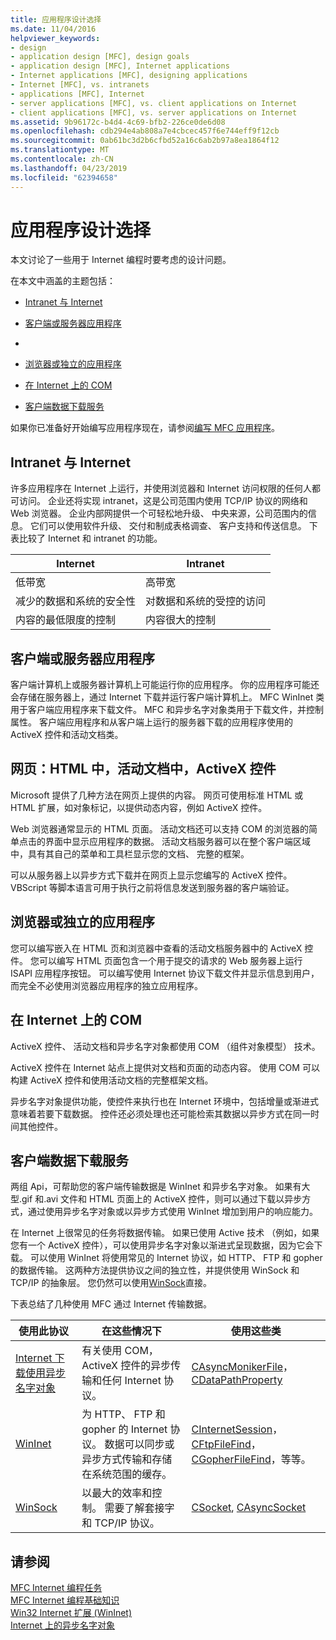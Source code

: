 ```yaml
---
title: 应用程序设计选择
ms.date: 11/04/2016
helpviewer_keywords:
- design
- application design [MFC], design goals
- application design [MFC], Internet applications
- Internet applications [MFC], designing applications
- Internet [MFC], vs. intranets
- applications [MFC], Internet
- server applications [MFC], vs. client applications on Internet
- client applications [MFC], vs. server applications on Internet
ms.assetid: 9b96172c-b4d4-4c69-bfb2-226ce0de6d08
ms.openlocfilehash: cdb294e4ab808a7e4cbcec457f6e744eff9f12cb
ms.sourcegitcommit: 0ab61bc3d2b6cfbd52a16c6ab2b97a8ea1864f12
ms.translationtype: MT
ms.contentlocale: zh-CN
ms.lasthandoff: 04/23/2019
ms.locfileid: "62394658"
---
```

# <a name="application-design-choices"></a>应用程序设计选择

本文讨论了一些用于 Internet 编程时要考虑的设计问题。

在本文中涵盖的主题包括：

- [Intranet 与 Internet](#_core_intranet_versus_internet)

- [客户端或服务器应用程序](#_core_client_or_server_application)

- [](#_core_the_web_page)

- [浏览器或独立的应用程序](#_core_browser_or_standalone)

- [在 Internet 上的 COM](#_core_com_on_the_internet)

- [客户端数据下载服务](#_core_client_data_download_services)

如果你已准备好开始编写应用程序现在，请参阅[编写 MFC 应用程序](../mfc/writing-mfc-applications.md)。

##  <a name="_core_intranet_versus_internet"></a> Intranet 与 Internet

许多应用程序在 Internet 上运行，并使用浏览器和 Internet 访问权限的任何人都可访问。 企业还将实现 intranet，这是公司范围内使用 TCP/IP 协议的网络和 Web 浏览器。 企业内部网提供一个可轻松地升级、 中央来源，公司范围内的信息。 它们可以使用软件升级、 交付和制成表格调查、 客户支持和传送信息。 下表比较了 Internet 和 intranet 的功能。

|Internet|Intranet|
|--------------|--------------|
|低带宽|高带宽|
|减少的数据和系统的安全性|对数据和系统的受控的访问|
|内容的最低限度的控制|内容很大的控制|

##  <a name="_core_client_or_server_application"></a> 客户端或服务器应用程序

客户端计算机上或服务器计算机上可能运行你的应用程序。 你的应用程序可能还会存储在服务器上，通过 Internet 下载并运行客户端计算机上。 MFC WinInet 类用于客户端应用程序来下载文件。 MFC 和异步名字对象类用于下载文件，并控制属性。 客户端应用程序和从客户端上运行的服务器下载的应用程序使用的 ActiveX 控件和活动文档类。

##  <a name="_core_the_web_page"></a> 网页：HTML 中，活动文档中，ActiveX 控件

Microsoft 提供了几种方法在网页上提供的内容。 网页可使用标准 HTML 或 HTML 扩展，如对象标记，以提供动态内容，例如 ActiveX 控件。

Web 浏览器通常显示的 HTML 页面。 活动文档还可以支持 COM 的浏览器的简单点击的界面中显示应用程序的数据。 活动文档服务器可以在整个客户端区域中，具有其自己的菜单和工具栏显示您的文档、 完整的框架。

可以从服务器上以异步方式下载并在网页上显示您编写的 ActiveX 控件。 VBScript 等脚本语言可用于执行之前将信息发送到服务器的客户端验证。

##  <a name="_core_browser_or_standalone"></a> 浏览器或独立的应用程序

您可以编写嵌入在 HTML 页和浏览器中查看的活动文档服务器中的 ActiveX 控件。 您可以编写 HTML 页面包含一个用于提交的请求的 Web 服务器上运行 ISAPI 应用程序按钮。 可以编写使用 Internet 协议下载文件并显示信息到用户，而完全不必使用浏览器应用程序的独立应用程序。

##  <a name="_core_com_on_the_internet"></a> 在 Internet 上的 COM

ActiveX 控件、 活动文档和异步名字对象都使用 COM （组件对象模型） 技术。

ActiveX 控件在 Internet 站点上提供对文档和页面的动态内容。 使用 COM 可以构建 ActiveX 控件和使用活动文档的完整框架文档。

异步名字对象提供功能，使控件来执行也在 Internet 环境中，包括增量或渐进式意味着若要下载数据。 控件还必须处理也还可能检索其数据以异步方式在同一时间其他控件。

##  <a name="_core_client_data_download_services"></a> 客户端数据下载服务

两组 Api，可帮助您的客户端传输数据是 WinInet 和异步名字对象。 如果有大型.gif 和.avi 文件和 HTML 页面上的 ActiveX 控件，则可以通过下载以异步方式，通过使用异步名字对象或以异步方式使用 WinInet 增加到用户的响应能力。

在 Internet 上很常见的任务将数据传输。 如果已使用 Active 技术 （例如，如果您有一个 ActiveX 控件），可以使用异步名字对象以渐进式呈现数据，因为它会下载。 可以使用 WinInet 将使用常见的 Internet 协议，如 HTTP、 FTP 和 gopher 的数据传输。 这两种方法提供协议之间的独立性，并提供使用 WinSock 和 TCP/IP 的抽象层。 您仍然可以使用[WinSock](../mfc/windows-sockets-in-mfc.md)直接。

下表总结了几种使用 MFC 通过 Internet 传输数据。

|使用此协议|在这些情况下|使用这些类|
|-----------------------|----------------------------|-------------------------|
|[Internet 下载使用异步名字对象](../mfc/asynchronous-monikers-on-the-internet.md)|有关使用 COM，ActiveX 控件的异步传输和任何 Internet 协议。|[CAsyncMonikerFile](../mfc/reference/casyncmonikerfile-class.md)， [CDataPathProperty](../mfc/reference/cdatapathproperty-class.md)|
|[WinInet](../mfc/win32-internet-extensions-wininet.md)|为 HTTP、 FTP 和 gopher 的 Internet 协议。 数据可以同步或异步方式传输和存储在系统范围的缓存。|[CInternetSession](../mfc/reference/cinternetsession-class.md)， [CFtpFileFind](../mfc/reference/cftpfilefind-class.md)， [CGopherFileFind](../mfc/reference/cgopherfilefind-class.md)，等等。|
|[WinSock](../mfc/windows-sockets-in-mfc.md)|以最大的效率和控制。 需要了解套接字和 TCP/IP 协议。|[CSocket](../mfc/reference/csocket-class.md), [CAsyncSocket](../mfc/reference/casyncsocket-class.md)|

## <a name="see-also"></a>请参阅

[MFC Internet 编程任务](../mfc/mfc-internet-programming-tasks.md)<br/>
[MFC Internet 编程基础知识](../mfc/mfc-internet-programming-basics.md)<br/>
[Win32 Internet 扩展 (WinInet)](../mfc/win32-internet-extensions-wininet.md)<br/>
[Internet 上的异步名字对象](../mfc/asynchronous-monikers-on-the-internet.md)
